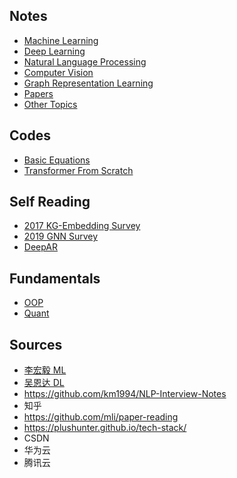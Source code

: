 ## Notes

- [Machine Learning](machine_learning.md)
- [Deep Learning](deep_learning.md)
- [Natural Language Processing](natural_language_processing.md)
- [Computer Vision](computer_vision.md)
- [Graph Representation Learning](graph_representation_learning.md)
- [Papers](papers.md)
- [Other Topics](others.md)

## Codes

- [Basic Equations](basic_equations.py)
- [Transformer From Scratch](transformer.py)

## Self Reading

- [2017 KG-Embedding Survey](2017_kge_survey.md)
- [2019 GNN Survey](2019_GNN_survey.md)
- [DeepAR](DeepAR.md)

## Fundamentals

- [OOP](fundamentals.md)
- [Quant](quant.md)

## Sources

- [李宏毅 ML](https://www.bilibili.com/video/BV1Wv411h7kN)
- [吴恩达 DL](https://www.bilibili.com/video/BV1FT4y1E74V)
- https://github.com/km1994/NLP-Interview-Notes
- 知乎
- https://github.com/mli/paper-reading
- https://plushunter.github.io/tech-stack/
- CSDN
- 华为云
- 腾讯云
